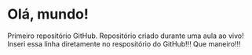 # Olá, mundo!
 Primeiro repositório GitHub.
 Repositório criado durante uma aula ao vivo!
 Inseri essa linha diretamente no respositório do GitHub!!! Que maneiro!!!
